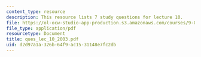 ```yaml
---
content_type: resource
description: This resource lists 7 study questions for lecture 10.
file: https://ol-ocw-studio-app-production.s3.amazonaws.com/courses/9-01-neuroscience-and-behavior-fall-2003/d2d97a1a326b64f9ac1531148e7fc2db_ques_lec_10_2003.pdf
file_type: application/pdf
resourcetype: Document
title: ques_lec_10_2003.pdf
uid: d2d97a1a-326b-64f9-ac15-31148e7fc2db
---
```

